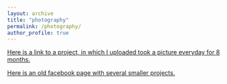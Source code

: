 ```yaml
---
layout: archive
title: "photography"
permalink: /photography/
author_profile: true
---
```


[Here is a link to a project, in which I uploaded took a picture everyday for 8 months.](https://fuji360.tumblr.com/archive) 

[Here is an old facebook page with several smaller projects.](https://www.facebook.com/jmourabarbosa/photos/?ref=page_internal&tab=album)
